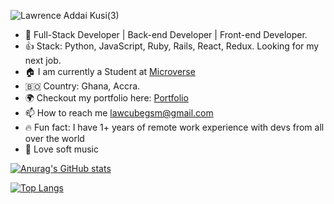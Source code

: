 ![Lawrence Addai Kusi(3)](https://user-images.githubusercontent.com/52538840/186891031-252e1a5f-8f0d-43ff-83af-266f18110b60.gif)


- 👀 Full-Stack Developer | Back-end Developer | Front-end Developer. 
- :+1: Stack: Python, JavaScript, Ruby, Rails, React, Redux. Looking for my next job.
- :house: I am currently a Student at [Microverse](https://www.microverse.org/?grsf=t0fr55)
- :bolivia: Country: Ghana, Accra.
- :earth_africa: Checkout my portfolio here: [Portfolio](https://porfolio-v2-sf9skusilaw.vercel.app)
- 📫 How to reach me lawcubegsm@gmail.com
- 🔥 Fun fact: I have 1+ years of remote work experience with devs from all over the world
- 🎵 Love soft music 


[![Anurag's GitHub stats](https://github-readme-stats.vercel.app/api?username=kusiLaw&count_private=true&show_icons=true&theme=dracula)](https://github.com/anuraghazra/github-readme-stats)

[![Top Langs](https://github-readme-stats.vercel.app/api/top-langs/?username=kusiLaw&count_private=true&langs_count=8)](https://github.com/anuraghazra/github-readme-stats)

